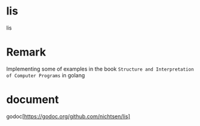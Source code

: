 # lis
lis

# Remark
Implementing some of examples in the book 
`Structure and Interpretation of Computer Programs`
in golang

# document
godoc[https://godoc.org/github.com/nichtsen/lis]
